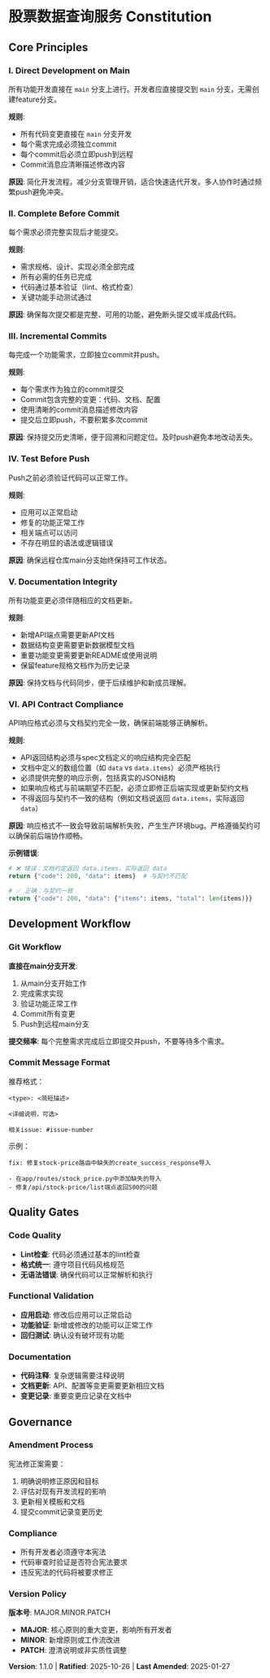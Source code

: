 # 股票数据查询服务 Constitution

<!--
Sync Impact Report (v1.1.0):
  Version change: 1.0.0 → 1.1.0 (MINOR: Added API contract validation principle)
  Modified principles: None
  Added sections: API Contract Compliance (Principle VI)
  Removed sections: None
  Templates requiring updates: 
    ✅ plan-template.md - updated check
    ✅ spec-template.md - aligned scope
    ✅ tasks-template.md - task types aligned
    ⚠ commands/*.md - needs review for git workflow references
  Follow-up TODOs: None
-->

## Core Principles

### I. Direct Development on Main

所有功能开发直接在 `main` 分支上进行。开发者应直接提交到 `main` 分支，无需创建feature分支。

**规则**:
- 所有代码变更直接在 `main` 分支开发
- 每个需求完成必须独立commit
- 每个commit后必须立即push到远程
- Commit消息应清晰描述修改内容

**原因**: 简化开发流程，减少分支管理开销，适合快速迭代开发。多人协作时通过频繁push避免冲突。

### II. Complete Before Commit

每个需求必须完整实现后才能提交。

**规则**:
- 需求规格、设计、实现必须全部完成
- 所有必需的任务已完成
- 代码通过基本验证（lint、格式检查）
- 关键功能手动测试通过

**原因**: 确保每次提交都是完整、可用的功能，避免断头提交或半成品代码。

### III. Incremental Commits

每完成一个功能需求，立即独立commit并push。

**规则**:
- 每个需求作为独立的commit提交
- Commit包含完整的变更：代码、文档、配置
- 使用清晰的commit消息描述修改内容
- 提交后立即push，不要积累多次commit

**原因**: 保持提交历史清晰，便于回溯和问题定位。及时push避免本地改动丢失。

### IV. Test Before Push

Push之前必须验证代码可以正常工作。

**规则**:
- 应用可以正常启动
- 修复的功能正常工作
- 相关端点可以访问
- 不存在明显的语法或逻辑错误

**原因**: 确保远程仓库main分支始终保持可工作状态。

### V. Documentation Integrity

所有功能变更必须伴随相应的文档更新。

**规则**:
- 新增API端点需要更新API文档
- 数据结构变更需要更新数据模型文档
- 重要功能变更需要更新README或使用说明
- 保留feature规格文档作为历史记录

**原因**: 保持文档与代码同步，便于后续维护和新成员理解。

### VI. API Contract Compliance

API响应格式必须与文档契约完全一致，确保前端能够正确解析。

**规则**:
- API返回结构必须与spec文档定义的响应结构完全匹配
- 文档中定义的数组位置（如 `data` vs `data.items`）必须严格执行
- 必须提供完整的响应示例，包括真实的JSON结构
- 如果响应格式与前端期望不匹配，必须立即修正后端实现或更新契约文档
- 不得返回与契约不一致的结构（例如文档说返回 `data.items`，实际返回 `data`）

**原因**: 响应格式不一致会导致前端解析失败，产生生产环境bug。严格遵循契约可以确保前后端协作顺畅。

**示例错误**:
```python
# ❌ 错误：文档约定返回 data.items，实际返回 data
return {"code": 200, "data": items}  # 与契约不匹配

# ✅ 正确：与契约一致
return {"code": 200, "data": {"items": items, "total": len(items)}}
```

## Development Workflow

### Git Workflow

**直接在main分支开发**:
1. 从main分支开始工作
2. 完成需求实现
3. 验证功能正常工作
4. Commit所有变更
5. Push到远程main分支

**提交频率**: 每个完整需求完成后立即提交并push，不要等待多个需求。

### Commit Message Format

推荐格式：
```
<type>: <简短描述>

<详细说明，可选>

相关issue: #issue-number
```

示例：
```
fix: 修复stock-price路由中缺失的create_success_response导入

- 在app/routes/stock_price.py中添加缺失的导入
- 修复/api/stock-price/list端点返回500的问题
```

## Quality Gates

### Code Quality

- **Lint检查**: 代码必须通过基本的lint检查
- **格式统一**: 遵守项目代码风格规范
- **无语法错误**: 确保代码可以正常解析和执行

### Functional Validation

- **应用启动**: 修改后应用可以正常启动
- **功能验证**: 新增或修改的功能可以正常工作
- **回归测试**: 确认没有破坏现有功能

### Documentation

- **代码注释**: 复杂逻辑需要注释说明
- **文档更新**: API、配置等变更需要更新相应文档
- **变更记录**: 重要变更应记录在文档中

## Governance

### Amendment Process

宪法修正案需要：
1. 明确说明修正原因和目标
2. 评估对现有开发流程的影响
3. 更新相关模板和文档
4. 提交commit记录变更历史

### Compliance

- 所有开发者必须遵守本宪法
- 代码审查时验证是否符合宪法要求
- 违反宪法的代码将被要求修正

### Version Policy

**版本号**: MAJOR.MINOR.PATCH

- **MAJOR**: 核心原则的重大变更，影响所有开发者
- **MINOR**: 新增原则或工作流改进
- **PATCH**: 澄清说明或非实质性调整

**Version**: 1.1.0 | **Ratified**: 2025-10-26 | **Last Amended**: 2025-01-27
